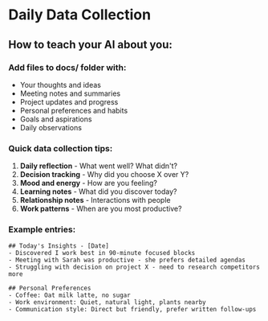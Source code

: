 
# Daily Data Collection

## How to teach your AI about you:

### Add files to docs/ folder with:
- Your thoughts and ideas
- Meeting notes and summaries  
- Project updates and progress
- Personal preferences and habits
- Goals and aspirations
- Daily observations

### Quick data collection tips:
1. **Daily reflection** - What went well? What didn't?
2. **Decision tracking** - Why did you choose X over Y?
3. **Mood and energy** - How are you feeling?
4. **Learning notes** - What did you discover today?
5. **Relationship notes** - Interactions with people
6. **Work patterns** - When are you most productive?

### Example entries:
```
## Today's Insights - [Date]
- Discovered I work best in 90-minute focused blocks
- Meeting with Sarah was productive - she prefers detailed agendas
- Struggling with decision on project X - need to research competitors more

## Personal Preferences
- Coffee: Oat milk latte, no sugar
- Work environment: Quiet, natural light, plants nearby
- Communication style: Direct but friendly, prefer written follow-ups
```
